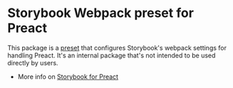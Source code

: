 # Storybook Webpack preset for Preact

This package is a [preset](https://storybook.js.org/docs/preact/addons/writing-presets#presets-api) that configures Storybook's webpack settings for handling Preact.
It's an internal package that's not intended to be used directly by users.

- More info on [Storybook for Preact](https://storybook.js.org/docs/preact/get-started/introduction)
